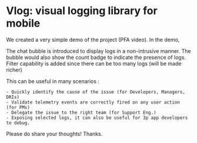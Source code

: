 # Vlog: visual logging library for mobile
 
We created a very simple demo of the project (PFA video). In the demo,

The chat bubble is introduced to display logs in a non-intrusive manner.
The bubble would also show the count badge to indicate the presence of logs.
Filter capability is added since there can be too many logs (will be made richer)

This can be useful in many scenarios :

    - Quickly identify the cause of the issue (for Developers, Managers, DRIs)
    - Validate telemetry events are correctly fired on any user action (for PMs)
    - Delegate the issue to the right team (for Support Eng.)
    - Exposing selected logs, it can also be useful for 3p app developers to debug.

Please do share your thoughts! Thanks.